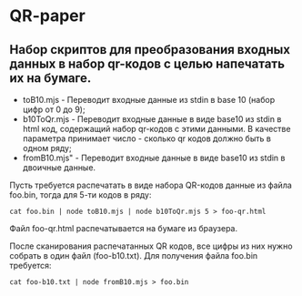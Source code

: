 # QR-paper
## Набор скриптов для преобразования входных данных в набор qr-кодов с целью напечатать их на бумаге.

* toB10.mjs - Переводит входные данные из stdin в base 10 (набор цифр от 0 до 9);
* b10ToQr.mjs - Переводит входные данные в виде base10 из stdin в html код, содержащий набор qr-кодов с этими данными.
В качестве параметра принимает число - сколько qr кодов должно быть в одном ряду;
* fromB10.mjs" - Переводит входные данные в виде base10 из stdin в двоичные данные.

Пусть требуется распечатать в виде набора QR-кодов данные из файла foo.bin, тогда для 5-ти кодов в ряду:

```
cat foo.bin | node toB10.mjs | node b10ToQr.mjs 5 > foo-qr.html
```

Файл foo-qr.html распечатывается на бумаге из браузера.

После сканирования распечатанных QR кодов, все цифры из них нужно собрать в один файл (foo-b10.txt).
Для получения файла foo.bin требуется:

```
cat foo-b10.txt | node fromB10.mjs > foo.bin
```


